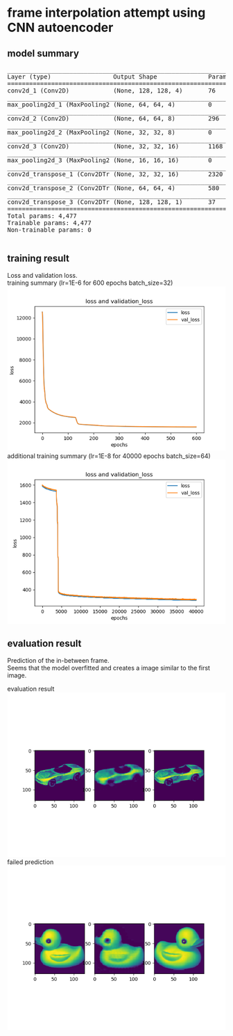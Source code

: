# frame interpolation attempt using CNN autoencoder

## model summary
<pre>
_________________________________________________________________
Layer (type)                 Output Shape              Param #   
=================================================================
conv2d_1 (Conv2D)            (None, 128, 128, 4)       76        
_________________________________________________________________
max_pooling2d_1 (MaxPooling2 (None, 64, 64, 4)         0         
_________________________________________________________________
conv2d_2 (Conv2D)            (None, 64, 64, 8)         296       
_________________________________________________________________
max_pooling2d_2 (MaxPooling2 (None, 32, 32, 8)         0         
_________________________________________________________________
conv2d_3 (Conv2D)            (None, 32, 32, 16)        1168      
_________________________________________________________________
max_pooling2d_3 (MaxPooling2 (None, 16, 16, 16)        0         
_________________________________________________________________
conv2d_transpose_1 (Conv2DTr (None, 32, 32, 16)        2320      
_________________________________________________________________
conv2d_transpose_2 (Conv2DTr (None, 64, 64, 4)         580       
_________________________________________________________________
conv2d_transpose_3 (Conv2DTr (None, 128, 128, 1)       37        
=================================================================
Total params: 4,477
Trainable params: 4,477
Non-trainable params: 0
_________________________________________________________________
</pre>

## training result
Loss and validation loss.     
training summary (lr=1E-6 for 600 epochs batch_size=32)   
![train result](train.png?raw=true)   
additional training summary (lr=1E-8 for 40000 epochs batch_size=64)   
![train result 1](train1.png?raw=true)   

## evaluation result
Prediction of the in-between frame.    
Seems that the model overfitted and creates a image similar to the first image.  
    
evaluation result   
![evaluation result](test.png?raw=true)   
failed prediction   
![evaluation fail](fail.png?raw=true)   
